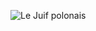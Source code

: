 ![Le Juif polonais](https://upload.wikimedia.org/wikipedia/commons/thumb/8/81/Argentina_1828_8_Escudos.jpg/500px-Argentina_1828_8_Escudos.jpg)
